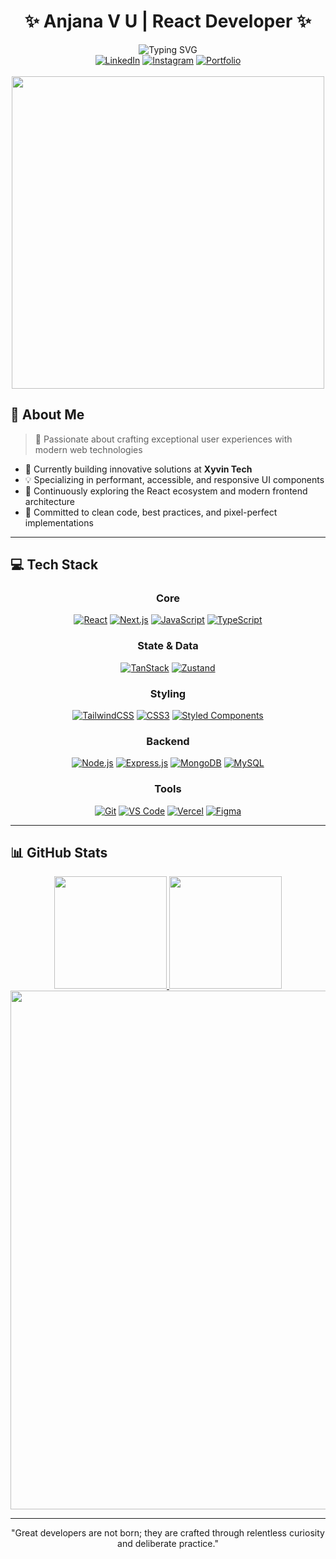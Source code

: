 <div align="center">
  
  # ✨ Anjana V U | React Developer ✨
  
  <img src="https://readme-typing-svg.herokuapp.com?font=Fira+Code&pause=1000&color=6E56CF&center=true&vCenter=true&width=435&lines=Frontend+Development+Specialist;React+%7C+Next.js+%7C+TypeScript;Creating+Beautiful+User+Experiences" alt="Typing SVG" />
  
  <div>
    <a href="http://linkedin.com/in/anjana-v-u-a00a3427a"><img src="https://img.shields.io/badge/LinkedIn-0077B5?style=for-the-badge&logo=linkedin&logoColor=white" alt="LinkedIn"/></a>
    <a href="https://www.instagram.com/__a_n_j_a_n_a___"><img src="https://img.shields.io/badge/Instagram-E4405F?style=for-the-badge&logo=instagram&logoColor=white" alt="Instagram"/></a>
    <a href="https://portfolio-qsf.pages.dev/"><img src="https://img.shields.io/badge/Portfolio-000000?style=for-the-badge&logo=About.me&logoColor=white" alt="Portfolio"/></a>
  </div>
  
  <br>
  
  <img src="https://media.giphy.com/media/L1R1tvI9svkIWwpVYr/giphy.gif" width="500"/>
</div>

## 💫 About Me
> 🚀 Passionate about crafting exceptional user experiences with modern web technologies
- 🔭 Currently building innovative solutions at **Xyvin Tech**
- 💡 Specializing in performant, accessible, and responsive UI components
- 🌱 Continuously exploring the React ecosystem and modern frontend architecture
- 🎯 Committed to clean code, best practices, and pixel-perfect implementations

---

## 💻 Tech Stack

<div align="center">
  
### Core
[![React](https://img.shields.io/badge/React-20232A?style=for-the-badge&logo=react&logoColor=61DAFB)](https://reactjs.org/)
[![Next.js](https://img.shields.io/badge/Next.js-000000?style=for-the-badge&logo=nextdotjs&logoColor=white)](https://nextjs.org/)
[![JavaScript](https://img.shields.io/badge/JavaScript-F7DF1E?style=for-the-badge&logo=javascript&logoColor=black)](https://developer.mozilla.org/en-US/docs/Web/JavaScript)
[![TypeScript](https://img.shields.io/badge/TypeScript-007ACC?style=for-the-badge&logo=typescript&logoColor=white)](https://www.typescriptlang.org/)

### State & Data
[![TanStack](https://img.shields.io/badge/TanStack_Query-FF4154?style=for-the-badge&logo=react-query&logoColor=white)](https://tanstack.com/query)
[![Zustand](https://img.shields.io/badge/Zustand-000000?style=for-the-badge&logo=react&logoColor=white)](https://github.com/pmndrs/zustand)

### Styling
[![TailwindCSS](https://img.shields.io/badge/Tailwind_CSS-38B2AC?style=for-the-badge&logo=tailwind-css&logoColor=white)](https://tailwindcss.com/)
[![CSS3](https://img.shields.io/badge/CSS3-1572B6?style=for-the-badge&logo=css3&logoColor=white)](https://developer.mozilla.org/en-US/docs/Web/CSS)
[![Styled Components](https://img.shields.io/badge/Styled_Components-DB7093?style=for-the-badge&logo=styled-components&logoColor=white)](https://styled-components.com/)

### Backend
[![Node.js](https://img.shields.io/badge/Node.js-339933?style=for-the-badge&logo=nodedotjs&logoColor=white)](https://nodejs.org/)
[![Express.js](https://img.shields.io/badge/Express.js-000000?style=for-the-badge&logo=express&logoColor=white)](https://expressjs.com/)
[![MongoDB](https://img.shields.io/badge/MongoDB-4EA94B?style=for-the-badge&logo=mongodb&logoColor=white)](https://www.mongodb.com/)
[![MySQL](https://img.shields.io/badge/MySQL-4479A1?style=for-the-badge&logo=mysql&logoColor=white)](https://www.mysql.com/)

### Tools
[![Git](https://img.shields.io/badge/Git-F05032?style=for-the-badge&logo=git&logoColor=white)](https://git-scm.com/)
[![VS Code](https://img.shields.io/badge/VS_Code-007ACC?style=for-the-badge&logo=visual-studio-code&logoColor=white)](https://code.visualstudio.com/)
[![Vercel](https://img.shields.io/badge/Vercel-000000?style=for-the-badge&logo=vercel&logoColor=white)](https://vercel.com/)
[![Figma](https://img.shields.io/badge/Figma-F24E1E?style=for-the-badge&logo=figma&logoColor=white)](https://www.figma.com/)
</div>

---

## 📊 GitHub Stats

<div align="center">
  <a href="https://github.com/anjanavu">
    <img height="180em" src=""/>
    <img height="180em" src="https://github-readme-stats.vercel.app/api/top-langs/?username=anjanavu&layout=compact&langs_count=7&theme=tokyonight"/>
  </a>
</div>

<!-- GitHub Contribution Graph -->
<div align="center">
  <a href="https://github.com/anjanavu">
    <img width="830em" src="https://github-profile-summary-cards.vercel.app/api/cards/profile-details?username=anjanavu&theme=tokyonight" />
  </a>
</div>

---



<div align="center">
  
   "Great developers are not born; they are crafted through relentless curiosity and deliberate practice."
</div>


